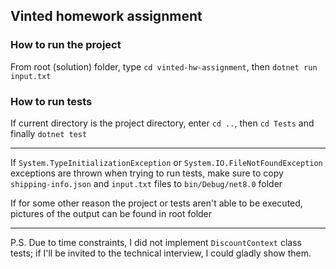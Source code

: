## Vinted homework assignment

### How to run the project
From root (solution) folder, type ```cd vinted-hw-assignment```, then ```dotnet run input.txt```

### How to run tests
If current directory is the project directory, enter ```cd ..```, then ```cd Tests``` and finally ```dotnet test```

------------------------------------------------------------------

If ```System.TypeInitializationException``` or ```System.IO.FileNotFoundException``` exceptions are thrown when trying to run tests, make sure to copy ```shipping-info.json``` and ```input.txt``` files to ```bin/Debug/net8.0``` folder


If for some other reason the project or tests aren't able to be executed, pictures of the output can be found in root folder

------------------------------------------------------------------

P.S. Due to time constraints, I did not implement ```DiscountContext``` class tests; if I'll be invited to the technical interview, I could gladly show them.
